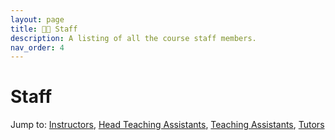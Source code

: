 ```yaml
---
layout: page
title: 🧑‍🏫 Staff
description: A listing of all the course staff members.
nav_order: 4
---
```


# **Staff**

<!-- Staff information is stored in the `_staffers` directory and rendered according to the layout file, `_layouts/staffer.html`. -->


<!-- <p style="font-size:30px">Note: This page is under construction.</p> -->


<!-- <p style="font-size:30px">Please check back soon for an updated staff roster!</p> -->

<!-- We hope you enjoy Data 8 as much as we did! Hover over some of our icons for a fun surprise :0  -->


Jump to: [Instructors](#instructors), [Head Teaching Assistants](#head-teaching-assistants), [Teaching Assistants](#teaching-assistants), [Tutors](#tutors)

<!-- 
## Instructors
<div class="role flex">
{% assign instructors = site.staffers | where: 'role', 'Instructor' %}
{% for staffer in instructors %}
{{ staffer }}
{% endfor %}
</div>

## Head Teaching Assistants

**Email [data8@berkeley.edu](mailto:data8@berkeley.edu) for all logistical and student support questions!**

{% assign head_teaching_assistants = site.staffers | where: 'role', '20-hour Lead uGSI (UCS2)' %}
{% assign num_head_teaching_assistants = head_teaching_assistants | size %}
{% if num_head_teaching_assistants != 0 %}

<div class="role flex">
{% for staffer in head_teaching_assistants %}
{{ staffer }}
{% endfor %}
{% endif %}
</div>

## Teaching Assistants

{% assign teaching_assistants = site.staffers | where: 'role', 'uGSI (UCS2)' %}
{% assign num_teaching_assistants = teaching_assistants | size %}
{% if num_teaching_assistants != 0 %}


<div class="role flex">
{% for staffer in teaching_assistants %}
{{ staffer }}
{% endfor %}
{% endif %}
</div>

## Tutors
{% assign tutors = site.staffers | where: 'role', 'Tutor (UCS1)' %}
{% assign num_tutors = tutors | size %}
{% if num_tutors != 0 %}

<div class="role flex">
{% for staffer in tutors %}
{{ staffer }}
{% endfor %}
{% endif %}
</div>
-->